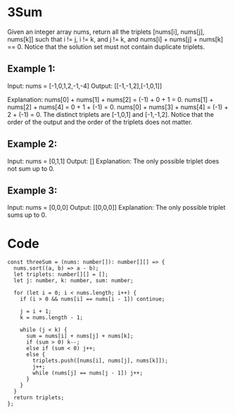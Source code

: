 # 3Sum

Given an integer array nums, return all the triplets [nums[i], nums[j], nums[k]] such that i != j, i != k, and j != k, and nums[i] + nums[j] + nums[k] == 0.
Notice that the solution set must not contain duplicate triplets.

## Example 1:

Input: nums = [-1,0,1,2,-1,-4]
Output: [[-1,-1,2],[-1,0,1]]

Explanation:
nums[0] + nums[1] + nums[2] = (-1) + 0 + 1 = 0.
nums[1] + nums[2] + nums[4] = 0 + 1 + (-1) = 0.
nums[0] + nums[3] + nums[4] = (-1) + 2 + (-1) = 0.
The distinct triplets are [-1,0,1] and [-1,-1,2].
Notice that the order of the output and the order of the triplets does not matter.

## Example 2:

Input: nums = [0,1,1]
Output: []
Explanation: The only possible triplet does not sum up to 0.

## Example 3:

Input: nums = [0,0,0]
Output: [[0,0,0]]
Explanation: The only possible triplet sums up to 0.

# Code

```
const threeSum = (nums: number[]): number[][] => {
  nums.sort((a, b) => a - b);
  let triplets: number[][] = [];
  let j: number, k: number, sum: number;

  for (let i = 0; i < nums.length; i++) {
    if (i > 0 && nums[i] == nums[i - 1]) continue;

    j = i + 1;
    k = nums.length - 1;

    while (j < k) {
      sum = nums[i] + nums[j] + nums[k];
      if (sum > 0) k--;
      else if (sum < 0) j++;
      else {
        triplets.push([nums[i], nums[j], nums[k]]);
        j++;
        while (nums[j] == nums[j - 1]) j++;
      }
    }
  }
  return triplets;
};

```
